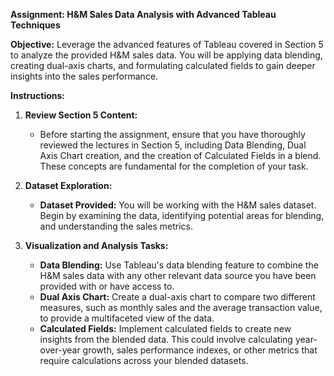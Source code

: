 

**Assignment: H&M Sales Data Analysis with Advanced Tableau Techniques**

**Objective:** Leverage the advanced features of Tableau covered in Section 5 to analyze the provided H&M sales data. You will be applying data blending, creating dual-axis charts, and formulating calculated fields to gain deeper insights into the sales performance.

**Instructions:**

1. **Review Section 5 Content:**
   - Before starting the assignment, ensure that you have thoroughly reviewed the lectures in Section 5, including Data Blending, Dual Axis Chart creation, and the creation of Calculated Fields in a blend. These concepts are fundamental for the completion of your task.

2. **Dataset Exploration:**
   - **Dataset Provided:** You will be working with the H&M sales dataset. Begin by examining the data, identifying potential areas for blending, and understanding the sales metrics.

3. **Visualization and Analysis Tasks:**
   - **Data Blending:** Use Tableau's data blending feature to combine the H&M sales data with any other relevant data source you have been provided with or have access to.
   - **Dual Axis Chart:** Create a dual-axis chart to compare two different measures, such as monthly sales and the average transaction value, to provide a multifaceted view of the data.
   - **Calculated Fields:** Implement calculated fields to create new insights from the blended data. This could involve calculating year-over-year growth, sales performance indexes, or other metrics that require calculations across your blended datasets.
